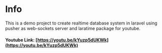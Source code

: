 # Info

This is a demo project to create realtime database system in laravel using pusher as web-sockets server and laratime package for youtube.

#### Youtube Link: [https://youtu.be/kYuzp5dUKWk](https://youtu.be/kYuzp5dUKWk)

